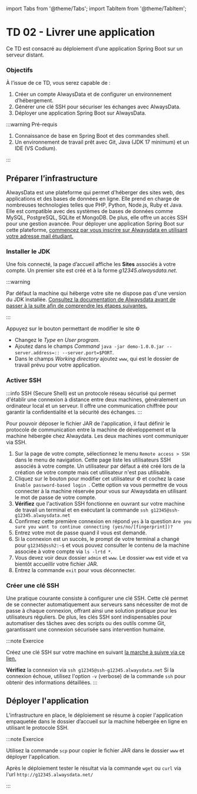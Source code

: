 import Tabs from '@theme/Tabs';
import TabItem from '@theme/TabItem';

# TD 02 - Livrer une application

Ce TD est consacré au déploiement d’une application Spring Boot sur un serveur distant. 

### Objectifs 

À l’issue de ce TD, vous serez capable de :

1. Créer un compte AlwaysData et de configurer un environnement d’hébergement.
1. Générer une clé SSH pour sécuriser les échanges avec AlwaysData.
1. Déployer une application Spring Boot sur AlwaysData.

:::warning Pré-requis

1. Connaissance de base en Spring Boot et des commandes shell.
1. Un environnement de travail prêt avec Git, Java (JDK 17 minimum) et un IDE (VS Codium).

:::

## Préparer l’infrastructure

AlwaysData est une plateforme qui permet d'héberger des sites web, des applications et des bases de données en ligne. 
Elle prend en charge de nombreuses technologies telles que PHP, Python, Node.js, Ruby et Java. Elle est compatible avec des systèmes de bases de données comme MySQL, PostgreSQL, SQLite et MongoDB. 
De plus, elle offre un accès SSH pour une gestion avancée.
Pour déployer une application Spring Boot sur cette plateforme,
[commencez par vous inscrire sur Alwaysdata en utilisant votre adresse mail étudiant.](https://www.alwaysdata.com/fr/inscription/)

### Installer le JDK

Une fois connecté, la page d’accueil affiche les **Sites** associés à votre compte. 
Un premier site est créé et à la forme *g12345.alwaysdata.net*. 

:::warning

Par défaut la machine qui héberge votre site ne dispose pas d'une version du JDK installée.
[Consultez la documentation de Alwaysdata avant de passer à la suite afin de comprendre les étapes suivantes.](https://help.alwaysdata.com/en/languages/java/configuration/)

:::

Appuyez sur le bouton permettant de modifier le site &#9881;&#65039;
- Changez le *Type* en *User program*.
- Ajoutez dans le champs *Command* `java -jar demo-1.0.0.jar --server.address=:: --server.port=$PORT`.
- Dans le champs *Working directory* ajoutez `www`, qui est le dossier de travail
prévu pour votre application. 

### Activer SSH

:::info
SSH (Secure Shell) est un protocole réseau sécurisé qui permet d'établir une connexion à distance entre deux machines, généralement un ordinateur local et un serveur. Il offre une communication chiffrée pour garantir la confidentialité et la sécurité des échanges.
:::

Pour pouvoir déposer le fichier JAR de l'application, il faut définir le protocole de communication entre la machine de développement et la machine hébergée chez Alwaydata. Les deux machines vont communiquer via SSH.

1. Sur la page de votre compte, sélectionnez le menu `Remote access > SSH` dans le menu de navigation. 
Cette page liste les utilisateurs SSH associés à votre compte. Un utilisateur par défaut a été créé lors de la création de votre compte mais cet utilisateur n'est pas utilisable. 
1. Cliquez sur le bouton pour modifier cet utilisateur &#9881;&#65039; et cochez la case `Enable password-based login `. Cette option va vous permettre de vous connecter à la machine réservée pour vous sur Alwaysdata en utilisant le mot de passe de votre compte.
1. **Vérifiez** que l'activation SSH fonctionne en ouvrant sur votre machine de travail un terminal et en exécutant la commande `ssh g12345@ssh-g12345.alwaysdata.net`
1. Confirmez cette première connexion en répond `yes` à la question `Are you sure you want to continue connecting (yes/no/[fingerprint])?`
1. Entrez votre mot de passe quand il vous est demandé. 
1. Si la connexion est un succès, le prompt de votre terminal a changé pour `g12345@ssh2:~$` et vous pouvez consulter le contenu de la machine associée à votre compte via `ls -lrtd *`.
1. Vous devez voir deux dossier `admin` et `www`. Le dossier `www` est vide et va bientôt accueillir votre fichier JAR.
1. Entrez la commande `exit` pour vous déconnecter.

### Créer une clé SSH

Une pratique courante consiste à configurer une clé SSH.
Cette clé permet de se connecter automatiquement aux serveurs sans nécessiter de mot de passe à chaque connexion, offrant ainsi une solution pratique pour les utilisateurs réguliers.
De plus, les clés SSH sont indispensables pour automatiser des tâches avec des scripts ou des outils comme Git, garantissant une connexion sécurisée sans intervention humaine.

:::note Exercice

Créez une clé SSH sur votre machine en suivant [la marche à suivre via ce lien.](https://help.alwaysdata.com/en/remote-access/ssh/use-keys/)

**Vérifiez** la connexion via `ssh g12345@ssh-g12345.alwaysdata.net`
Si la connexion échoue, utilisez l'option `-v` (verbose) de la commande `ssh` pour obtenir des informations détaillées.
:::


## Déployer l'application

L’infrastructure en place, le déploiement se résume à copier l'application empaquetée dans le dossier d’accueil sur la machine hébergée en ligne en utilisant le protocole SSH. 

:::note Exercice

Utilisez la commande `scp` pour copier le fichier JAR dans le dossier `www`  et déployer l'application. 

Après le déploiement tester le résultat via la commande `wget` ou `curl` via l'url `http://g12345.alwaysdata.net/`

:::


